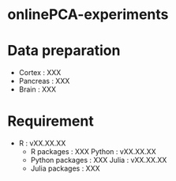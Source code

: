 # onlinePCA-experiments

# Data preparation
- Cortex : XXX
- Pancreas : XXX
- Brain : XXX

# Requirement
- R : vXX.XX.XX
  - R packages : XXX
Python : vXX.XX.XX
  - Python packages : XXX
Julia : vXX.XX.XX
  - Julia packages : XXX

